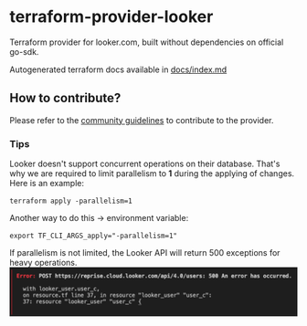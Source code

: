 # terraform-provider-looker

Terraform provider for looker.com, built without dependencies on official go-sdk.

Autogenerated terraform docs available in [docs/index.md](docs/index.md)

## How to contribute?

Please refer to the [community guidelines](https://github.com/devoteamgcloud/terraform-provider-looker/blob/main/CONTRIBUTING.md) to contribute to the provider.

### Tips
Looker doesn't support concurrent operations on their database. That's why we are required to limit parallelism to <b>1</b> during the applying of changes.
Here is an example:
```
terraform apply -parallelism=1
```
Another way to do this -> environment variable:
```
export TF_CLI_ARGS_apply="-parallelism=1"
```
If parallelism is not limited, the Looker API will return 500 exceptions for heavy operations. <br>
<img src="./media/500-error.png" alt="drawing" width="600"/>